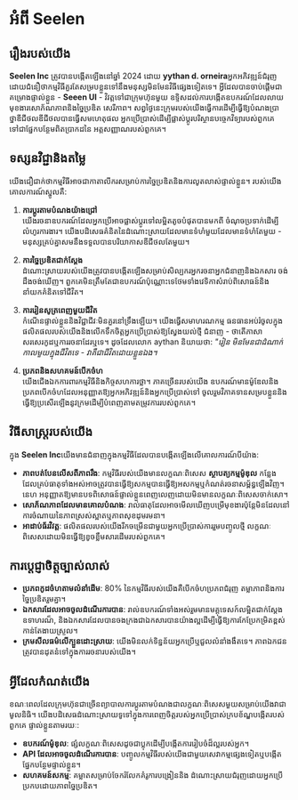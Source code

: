 # អំពី Seelen

## រឿងរបស់យើង

**Seelen Inc** ត្រូវបានបង្កើតឡើងនៅឆ្នាំ 2024 ដោយ **yythan d. orneira**អ្នកអភិវឌ្ឍន៍ជំរុញ
ដោយជំនឿថាកម្មវិធីគួរតែសម្របខ្លួនទៅនឹងមនុស្សមិនមែនវិធីផ្សេងទៀតទេ។ អ្វីដែលបានចាប់ផ្តើមជាគម្រោងផ្ទាល់ខ្លួន -
**Seeen UI** - វិវត្តទៅជាក្រុមហ៊ុនមួយ ឧទ្ទិសដល់ការបង្កើតឧបករណ៍ដែលលាយមុខងារសោភ័ណភាពនិងច្នៃប្រឌិត
សេរីភាព។ សព្វថ្ងៃនេះក្រុមរបស់យើងធ្វើការដើម្បីធ្វើឱ្យបំណងប្រាថ្នាឌីជីថលឌីជីថលបានធ្វើសមហេតុផល
អ្នកប្រើប្រាស់ដើម្បីផ្លាស់ប្តូរបរិស្ថានបច្ចេកវិទ្យារបស់ពួកគេទៅជាផ្នែកបន្ថែមពិតប្រាកដនៃ អត្តសញ្ញាណរបស់ពួកគេ។

## ទស្សនវិជ្ជានិងតម្លៃ

យើងជឿជាក់ថាកម្មវិធីអាចជាកាតាលីករសម្រាប់ការច្នៃប្រឌិតនិងការលូតលាស់ផ្ទាល់ខ្លួន។ របស់យើង គោលការណ៍ស្នូលគឺ:

1. **ការប្តូរតាមបំណងយ៉ាងជ្រៅ**\
   យើងរចនាឧបករណ៍ដែលអ្នកប្រើអាចផ្លាស់ប្តូរទៅលម្អិតតូចបំផុតបានមកពី ចំណុចប្រទាក់ដើម្បីលំហូរការងារ។
   យើងបដិសេធគំនិតនៃដំណោះស្រាយដែលមានទំហំមួយដែលមានទំហំតែមួយ \-
   មនុស្សគ្រប់គ្នាសមនឹងទទួលបានបរិយាកាសឌីជីថលតែមួយ។

2. **ការច្នៃប្រឌិតជាក់ស្តែង**\
   ដំណោះស្រាយរបស់យើងត្រូវបានបង្កើតឡើងសម្រាប់សិល្បករអ្នករចនាអ្នកជំនាញនិងឯកសារ ចង់ដឹងចង់ឃើញ។
   ពួកគេមិនត្រឹមតែជាឧបករណ៍ប៉ុណ្ណោះទេថែមទាំងវេទិកាសំរាប់ពិសោធន៍និង នាំយកគំនិតទៅជីវិត។

3. **ការរៀនសូត្រពេញមួយជីវិត**\
   កំណើនផ្ទាល់ខ្លួននិងវិជ្ជាជីវៈមិនគួរនៅទ្រឹងឡើយ។ យើងធ្វើសមាហរណកម្ម
   ធនធានអប់រំចូលក្នុងផលិតផលរបស់យើងនិងលើកទឹកចិត្តអ្នកប្រើប្រាស់ឱ្យស្វែងយល់ថ្មី ជំនាញ -
   ថាតើភាសាសរសេរកូដឬការរចនាដែរឬទេ។ ដូចដែលលោក aythan និយាយថា: _"រៀន
   មិនមែនជាដំណាក់កាលមួយក្នុងជីវិតទេ - វាគឺជាជីវិតដោយខ្លួនឯង។_

4. **ប្រភពនិងសហគមន៍បើកចំហ**\
   យើងជើងឯកការពារកម្មវិធីនិងកិច្ចសហការថ្លា។ ភាគច្រើនរបស់យើង
   ឧបករណ៍មានម៉ូឌែលនិងប្រភពបើកចំហដែលអនុញ្ញាតឱ្យអ្នកអភិវឌ្ឍន៍និងអ្នកប្រើប្រាស់ទៅ
   ចូលរួមវិភាគទានសម្របខ្លួននិងធ្វើឱ្យប្រសើរឡើងនូវក្រមដើម្បីបំពេញតាមតម្រូវការរបស់ពួកគេ។

## វិធីសាស្រ្តរបស់យើង

ក្នុង **Seelen Inc**យើងមានជំនាញក្នុងកម្មវិធីដែលបានបង្កើតឡើងលើគោលការណ៍បីយ៉ាង:

- **ភាពបត់បែនលើសពីភាពរឹង**: កម្មវិធីរបស់យើងមានលក្ខណៈពិសេស **ស្ថាបត្យកម្មម៉ូឌុល**
  កន្លែងដែលគ្រប់ធាតុទាំងអស់អាចត្រូវបានធ្វើឱ្យសកម្មបានធ្វើឱ្យអសកម្មឬកំណត់រចនាសម្ព័ន្ធឡើងវិញ។ នេហ
  អនុញ្ញាតឱ្យមានបទពិសោធន៍ផ្ទាល់ខ្លួនពេញលេញដោយមិនមានលក្ខណៈពិសេសចាក់សោ។
- **សោភ័ណភាពដែលមានគោលបំណង**: រាល់ធាតុដែលអាចមើលឃើញបម្រើមុខងារប៉ុន្តែមិនដែលនៅ
  ការចំណាយនៃភាពស្រស់ស្អាតឬភាពសុខដុមរមនា។
- **អាដាប់ធ័រវិវត្ត**: ផលិតផលរបស់យើងរីកចម្រើនជាមួយអ្នកប្រើប្រាស់ការរួមបញ្ចូលថ្មី
  លក្ខណៈពិសេសដោយមិនធ្វើឱ្យខូចខ្លឹមសារដើមរបស់ពួកគេ។

## ការប្តេជ្ញាចិត្តច្បាស់លាស់

- **ប្រភពកូដចំហតាមលំនាំដើម**: 80% នៃកម្មវិធីរបស់យើងគឺបើកចំហប្រភពជំរុញ តម្លាភាពនិងការច្នៃប្រឌិតរួមគ្នា។
- **ឯកសារដែលអាចចូលដំណើរការបាន**: រាល់ឧបករណ៍ទាំងអស់រួមមានមគ្គុទេសក៍លម្អិតជាក់ស្តែង ឧទាហរណ៏,
  និងឯកសារដែលបានចងក្រងជាឯកសារបានយ៉ាងល្អដើម្បីធ្វើឱ្យការកែប្រែកម្រិតខ្ពស់កាន់តែងាយស្រួល។
- **ក្រមសីលធម៌លើក្បួនដោះស្រាយ**: យើងមិនលក់ទិន្នន័យអ្នកប្រើឬជួលលំនាំងងឹតទេ។
  ភាពឯកជនត្រូវបានដុតនំទៅក្នុងការរចនារបស់យើង។

## អ្វីដែលកំណត់យើង

ខណៈពេលដែលក្រុមហ៊ុនជាច្រើនព្យាបាលការប្តូរតាមបំណងជាលក្ខណៈពិសេសមួយសម្រាប់យើងវាជា មូលនិធិ។
យើងបដិសេធដំណោះស្រាយទូទៅក្នុងការពេញចិត្តរបស់អ្នកប្រើប្រាស់ក្របខ័ណ្ឌបង្កើតរបស់ពួកគេ ផ្ទាល់ខ្លួនតាមរយៈ:

- **ឧបករណ៍ម៉ូឌុល**: ផ្សំលក្ខណៈពិសេសដូចជាប្លុកដើម្បីបង្កើតការរៀបចំដ៏ល្អរបស់អ្នក។
- **API ដែលអាចចូលដំណើរការបាន**: បញ្ចូលកម្មវិធីរបស់យើងជាមួយសេវាកម្មផ្សេងទៀតឬបង្កើត ផ្នែកបន្ថែមផ្ទាល់ខ្លួន។
- **សហគមន៍សកម្ម**: គម្លាតសម្រាប់ចែករំលែកគំរូការបង្រៀននិង
  ដំណោះស្រាយជំរុញដោយអ្នកប្រើប្រកបដោយភាពច្នៃប្រឌិត។
